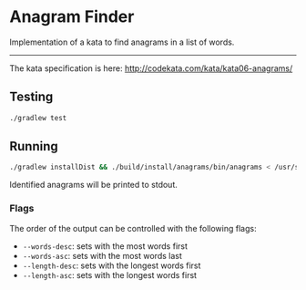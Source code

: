 # Anagram Finder

Implementation of a kata to find anagrams in a list of words.

---

The kata specification is here: http://codekata.com/kata/kata06-anagrams/

## Testing

```sh
./gradlew test
```

## Running

```sh
./gradlew installDist && ./build/install/anagrams/bin/anagrams < /usr/share/dict/words
```

Identified anagrams will be printed to stdout.

### Flags

The order of the output can be controlled with the following flags:

* `--words-desc`: sets with the most words first
* `--words-asc`: sets with the most words last
* `--length-desc`: sets with the longest words first
* `--length-asc`: sets with the longest words first
